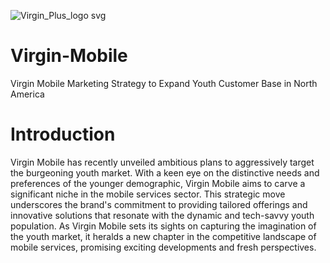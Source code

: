 ![Virgin_Plus_logo svg](https://github.com/Yijin-Fu/Virgin-Mobile/assets/73370048/f8ea3069-3c35-4953-bf60-577fed180660) 
# Virgin-Mobile

Virgin Mobile Marketing Strategy to Expand Youth Customer Base in North America

# Introduction 
Virgin Mobile has recently unveiled ambitious plans to aggressively target the burgeoning youth market. With a keen eye on the distinctive needs and preferences of the younger demographic, Virgin Mobile aims to carve a significant niche in the mobile services sector. This strategic move underscores the brand's commitment to providing tailored offerings and innovative solutions that resonate with the dynamic and tech-savvy youth population. As Virgin Mobile sets its sights on capturing the imagination of the youth market, it heralds a new chapter in the competitive landscape of mobile services, promising exciting developments and fresh perspectives.

